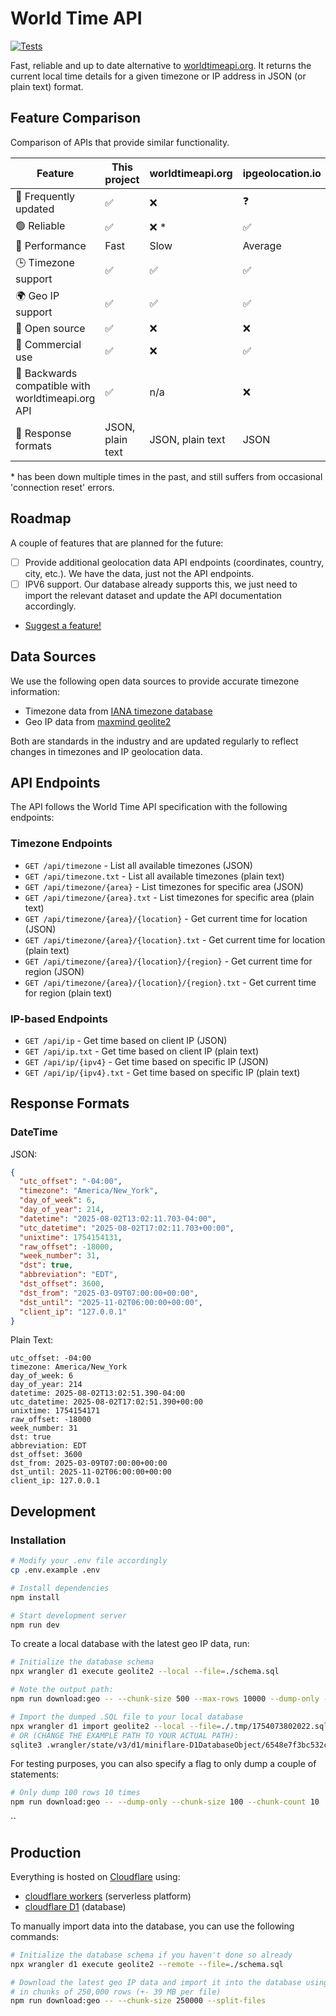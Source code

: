# World Time API

[![Tests](https://github.com/sleeyax/world-time-api/actions/workflows/test.yml/badge.svg)](https://github.com/sleeyax/world-time-api/actions/workflows/test.yml)

Fast, reliable and up to date alternative to [worldtimeapi.org](http://worldtimeapi.org/). It returns the current local time details for a given timezone or IP address in JSON (or plain text) format.

## Feature Comparison

Comparison of APIs that provide similar functionality.

| Feature                                           | This project     | worldtimeapi.org | ipgeolocation.io |
| ------------------------------------------------- | ---------------- | ---------------- | ---------------- |
| 📅 Frequently updated                             | ✅               | ❌               | ❓               |
| 🟢 Reliable                                       | ✅               | ❌ \*            | ✅               |
| 🚀 Performance                                    | Fast             | Slow             | Average          |
| 🕒 Timezone support                               | ✅               | ✅               | ✅               |
| 🌍 Geo IP support                                 | ✅               | ✅               | ✅               |
| 👐 Open source                                    | ✅               | ❌               | ❌               |
| 💼 Commercial use                                 | ✅               | ❌               | ✅               |
| 🔄 Backwards compatible with worldtimeapi.org API | ✅               | n/a              | ❌               |
| 📝 Response formats                               | JSON, plain text | JSON, plain text | JSON             |

\* has been down multiple times in the past, and still suffers from occasional 'connection reset' errors.

## Roadmap

A couple of features that are planned for the future:

- [ ] Provide additional geolocation data API endpoints (coordinates, country, city, etc.). We have the data, just not the API endpoints.
- [ ] IPV6 support. Our database already supports this, we just need to import the relevant dataset and update the API documentation accordingly.
- [Suggest a feature!](https://github.com/sleeyax/world-time-api/issues?q=sort%3Aupdated-desc+is%3Aissue+is%3Aopen)

## Data Sources

We use the following open data sources to provide accurate timezone information:

- Timezone data from [IANA timezone database](https://www.iana.org/time-zones)
- Geo IP data from [maxmind geolite2](https://dev.maxmind.com/geoip/geolite2-free-geolocation-data/)

Both are standards in the industry and are updated regularly to reflect changes in timezones and IP geolocation data.

## API Endpoints

The API follows the World Time API specification with the following endpoints:

### Timezone Endpoints

- `GET /api/timezone` - List all available timezones (JSON)
- `GET /api/timezone.txt` - List all available timezones (plain text)
- `GET /api/timezone/{area}` - List timezones for specific area (JSON)
- `GET /api/timezone/{area}.txt` - List timezones for specific area (plain text)
- `GET /api/timezone/{area}/{location}` - Get current time for location (JSON)
- `GET /api/timezone/{area}/{location}.txt` - Get current time for location (plain text)
- `GET /api/timezone/{area}/{location}/{region}` - Get current time for region (JSON)
- `GET /api/timezone/{area}/{location}/{region}.txt` - Get current time for region (plain text)

### IP-based Endpoints

- `GET /api/ip` - Get time based on client IP (JSON)
- `GET /api/ip.txt` - Get time based on client IP (plain text)
- `GET /api/ip/{ipv4}` - Get time based on specific IP (JSON)
- `GET /api/ip/{ipv4}.txt` - Get time based on specific IP (plain text)

## Response Formats

### DateTime

JSON:

```json
{
  "utc_offset": "-04:00",
  "timezone": "America/New_York",
  "day_of_week": 6,
  "day_of_year": 214,
  "datetime": "2025-08-02T13:02:11.703-04:00",
  "utc_datetime": "2025-08-02T17:02:11.703+00:00",
  "unixtime": 1754154131,
  "raw_offset": -18000,
  "week_number": 31,
  "dst": true,
  "abbreviation": "EDT",
  "dst_offset": 3600,
  "dst_from": "2025-03-09T07:00:00+00:00",
  "dst_until": "2025-11-02T06:00:00+00:00",
  "client_ip": "127.0.0.1"
}
```

Plain Text:

```
utc_offset: -04:00
timezone: America/New_York
day_of_week: 6
day_of_year: 214
datetime: 2025-08-02T13:02:51.390-04:00
utc_datetime: 2025-08-02T17:02:51.390+00:00
unixtime: 1754154171
raw_offset: -18000
week_number: 31
dst: true
abbreviation: EDT
dst_offset: 3600
dst_from: 2025-03-09T07:00:00+00:00
dst_until: 2025-11-02T06:00:00+00:00
client_ip: 127.0.0.1
```

## Development

### Installation

```bash
# Modify your .env file accordingly
cp .env.example .env

# Install dependencies
npm install

# Start development server
npm run dev
```

To create a local database with the latest geo IP data, run:

```bash
# Initialize the database schema
npx wrangler d1 execute geolite2 --local --file=./schema.sql

# Note the output path:
npm run download:geo -- --chunk-size 500 --max-rows 10000 --dump-only --add-transaction --optimize-writes

# Import the dumped .SQL file to your local database
npx wrangler d1 import geolite2 --local --file=./.tmp/1754073802022.sql
# OR (CHANGE THE EXAMPLE PATH TO YOUR ACTUAL PATH):
sqlite3 .wrangler/state/v3/d1/miniflare-D1DatabaseObject/6548e7f3bc532c7cd454dcbd6dd89f52914826489289e023ef76de4fb5bd7843.sqlite < .tmp/1754073802022.sql
```

For testing purposes, you can also specify a flag to only dump a couple of statements:

```bash
# Only dump 100 rows 10 times
npm run download:geo -- --dump-only --chunk-size 100 --chunk-count 10
```

``

## Production

Everything is hosted on [Cloudflare](https://www.cloudflare.com/) using:

- [cloudflare workers](https://developers.cloudflare.com/workers/) (serverless platform)
- [cloudflare D1](https://developers.cloudflare.com/d1/) (database)

To manually import data into the database, you can use the following commands:

```bash
# Initialize the database schema if you haven't done so already
npx wrangler d1 execute geolite2 --remote --file=./schema.sql

# Download the latest geo IP data and import it into the database using the cloudflare API,
# in chunks of 250,000 rows (+- 39 MB per file)
npm run download:geo -- --chunk-size 250000 --split-files
```
